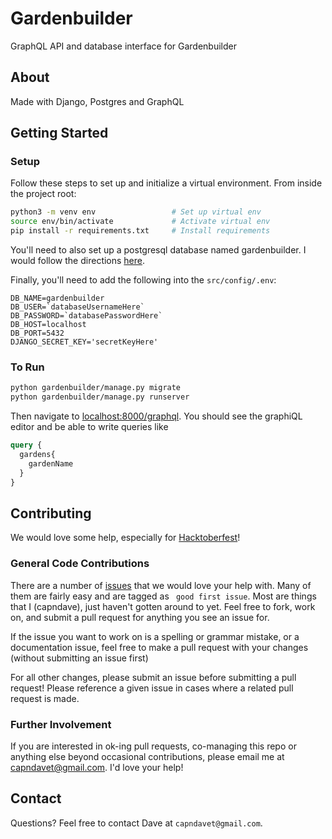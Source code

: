 # Gardenbuilder

GraphQL API and database interface for Gardenbuilder

## About

Made with Django, Postgres and GraphQL

## Getting Started

### Setup

Follow these steps to set up and initialize a virtual environment. From inside the project root:

```bash
python3 -m venv env                 # Set up virtual env
source env/bin/activate             # Activate virtual env
pip install -r requirements.txt     # Install requirements
```

You'll need to also set up a postgresql database named gardenbuilder. I would follow the directions [here](https://tutorial-extensions.djangogirls.org/en/optional_postgresql_installation/).

Finally, you'll need to add the following into the `src/config/.env`:
```
DB_NAME=gardenbuilder
DB_USER=`databaseUsernameHere`
DB_PASSWORD=`databasePasswordHere`
DB_HOST=localhost
DB_PORT=5432
DJANGO_SECRET_KEY='secretKeyHere'
```

### To Run

```bash
python gardenbuilder/manage.py migrate
python gardenbuilder/manage.py runserver
```

Then navigate to [localhost:8000/graphql](http://localhost:8000/graphql).
You should see the graphiQL editor and be able to write queries like
```graphql
query {
  gardens{
    gardenName
  }
}
```

## Contributing

We would love some help, especially for [Hacktoberfest](https://hacktoberfest.digitalocean.com/)!

### General Code Contributions

There are a number of [issues](https://github.com/capndave/gardenbuilder-api/issues) that we would love your help with. Many of them are fairly easy and are tagged as ` good first issue`. Most are things that I (capndave), just haven't gotten around to yet. Feel free to fork, work on, and submit a pull request for anything you see an issue for.

If the issue you want to work on is a spelling or grammar mistake, or a documentation issue, feel free to make a pull request with your changes (without submitting an issue first)

For all other changes, please submit an issue before submitting a pull request! Please reference a given issue in cases where a related pull request is made.

### Further Involvement

If you are interested in ok-ing pull requests, co-managing this repo or anything else beyond occasional contributions, please email me at capndavet@gmail.com. I'd love your help!

## Contact

Questions? Feel free to contact Dave at `capndavet@gmail.com`.